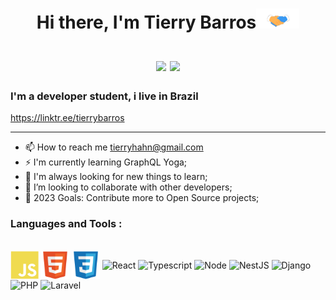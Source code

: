 <h1 align="center">Hi there, I'm Tierry Barros<img src="https://github.com/macagua/macagua/blob/master/assets/img/icons/handshake.gif" height="32px" alt="Connect with me" /> 

 <br>
 <br>
 
<div>
<a href=https://www.linkedin.com/in/tierry-barros-0013351a4/ target="_blank"><img src="https://img.shields.io/badge/-LinkedIn-%230077B5?style=for-the-badge&logo=linkedin&logoColor=white" target="_blank"></a>
<a href="https://www.instagram.com/tierrybarros/" target="_blank"><img src="https://img.shields.io/badge/Instagram-E4405F?style=for-the-badge&logo=instagram&logoColor=white" target="_blank"/></a>
</div>
 
### I'm a developer student, i live in Brazil 
https://linktr.ee/tierrybarros


---

- 📫 How to reach me tierryhahn@gmail.com
- ⚡ I'm currently learning GraphQL Yoga;
- 🔭 I'm always looking for new things to learn;
- 👯 I’m looking to collaborate with other developers;
- 🥅 2023 Goals: Contribute more to Open Source projects;



### Languages and Tools :


<div style="display: inline_block"><br>
  <img align="center" alt="Js" height="45" width="45" src="https://raw.githubusercontent.com/devicons/devicon/master/icons/javascript/javascript-plain.svg">
  <img align="center" alt="HTML" height="45" width="45" src="https://raw.githubusercontent.com/devicons/devicon/master/icons/html5/html5-original.svg">
  <img align="center" alt="CSS" height="45" width="45" src="https://raw.githubusercontent.com/devicons/devicon/master/icons/css3/css3-original.svg">
  <img align="center" alt="React" height="45" width="45" src="https://upload.wikimedia.org/wikipedia/commons/thumb/a/a7/React-icon.svg/2300px-React-icon.svg.png">
  <img align="center" alt="Typescript" height="45" width="45" src="https://upload.wikimedia.org/wikipedia/commons/thumb/4/4c/Typescript_logo_2020.svg/1200px-   Typescript_logo_2020.svg.png">
  <img align="center" alt="Node" height="45" width="45" src="https://seeklogo.com/images/N/nodejs-logo-FBE122E377-seeklogo.com.png">
  <img align="center" alt="NestJS" height="45" width="45" src="https://docs.nestjs.com/assets/logo-small.svg">
  <img align="center" alt="Django" height="45" width="45" src="https://icon-library.com/images/django-icon/django-icon-0.jpg">
  <img align="center" alt="PHP" height="45" width="45" src="https://logospng.org/download/php/logo-php-1024.png">
  <img align="center" alt="Laravel" height="45" width="45" src="https://upload.wikimedia.org/wikipedia/commons/thumb/9/9a/Laravel.svg/985px-Laravel.svg.png">
  
</div>


<br />
 
[facebook]: https://www.facebook.com/tierry.barros
[instagram]: https://www.instagram.com/tierrybarros/
[linkedin]: https://www.linkedin.com/in/tierry-barros-0013351a4/
[webdevplaylist]: https://www.youtube.com/playlist?list=PLkwxH9e_vrAJ0WbEsFA9W3I1W-g_BTsbt
[jsplaylist]: https://www.youtube.com/playlist?list=PLkwxH9e_vrALRJKu7wfXby3MKeflhTu6B
[cssplaylist]: https://www.youtube.com/playlist?list=PLkwxH9e_vrALSdvZuEh6gqQdmDoDIoqz4
[reactplaylist]: https://www.youtube.com/playlist?list=PLkwxH9e_vrAK4TdffpxKY3QGyHCpxFcQ0
 
<br>
